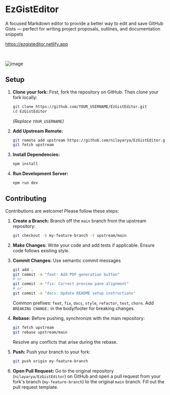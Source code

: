 # EzGistEditor

A focused Markdown editor to provide a better way to edit and save GitHub Gists — perfect for writing project proposals, outlines, and documentation snippets 

https://ezgisteditor.netlify.app

</br>

![image](https://github.com/user-attachments/assets/cb326cf1-423c-440d-8e6e-bdcf06f3775a)

## Setup

1.  **Clone your fork:**
    First, fork the repository on GitHub. Then clone your fork locally:
    ```bash
    git clone https://github.com/YOUR_USERNAME/EzGistEditor.git
    cd EzGistEditor
    ```
    *(Replace `YOUR_USERNAME`)*

2.  **Add Upstream Remote:**
    ```bash
    git remote add upstream https://github.com/nilayarya/EzGistEditor.git
    git fetch upstream
    ```

3.  **Install Dependencies:**
    ```bash
    npm install
    ```

4.  **Run Development Server:**
    ```bash
    npm run dev
    ```

## Contributing

Contributions are welcome! Please follow these steps:

1.  **Create a Branch:** Branch off the `main` branch from the upstream repository:
    ```bash
    git checkout -b my-feature-branch -t upstream/main
    ```

2.  **Make Changes:** Write your code and add tests if applicable. Ensure code follows existing style.

3.  **Commit Changes:** Use semantic commit messages
    ```bash
    git add .
    git commit -m "feat: Add PDF generation button"
    # or
    git commit -m "fix: Correct preview pane alignment"
    # or
    git commit -m "docs: Update README setup instructions"
    ```
    Common prefixes: `feat`, `fix`, `docs`, `style`, `refactor`, `test`, `chore`. Add `BREAKING CHANGE:` in the body/footer for breaking changes.

4.  **Rebase:** Before pushing, synchronize with the main repository:
    ```bash
    git fetch upstream
    git rebase upstream/main
    ```
    Resolve any conflicts that arise during the rebase.

5.  **Push:** Push your branch to your fork:
    ```bash
    git push origin my-feature-branch
    ```

6.  **Open Pull Request:** Go to the original repository (`nilayarya/EzGistEditor`) on GitHub and open a pull request from your fork's branch (`my-feature-branch`) to the original `main` branch. Fill out the pull request template.
